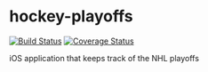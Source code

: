 # hockey-playoffs
[![Build Status](https://travis-ci.org/petester42/hockey-playoffs.svg?branch=master)](https://travis-ci.org/petester42/hockey-playoffs)
[![Coverage Status](https://coveralls.io/repos/petester42/hockey-playoffs/badge.svg)](https://coveralls.io/r/petester42/hockey-playoffs)

iOS application that keeps track of the NHL playoffs
